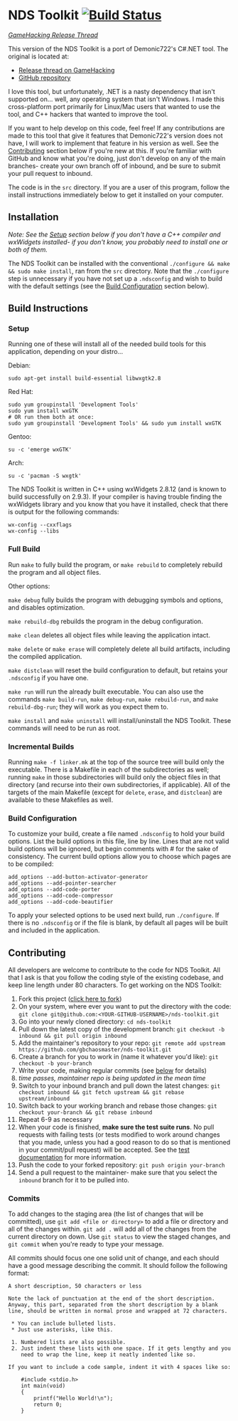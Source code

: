 # NDS Toolkit [![Build Status](https://secure.travis-ci.org/gbchaosmaster/nds-toolkit.png)](http://travis-ci.org/gbchaosmaster/nds-toolkit)

*[GameHacking Release Thread](http://gamehacking.org/vb/threads/6772-NDS-Toolkit-Cross-Platform)*

This version of the NDS Toolkit is a port of Demonic722's C#.NET tool. The
original is located at:

 * [Release thread on GameHacking](http://gamehacking.org/vb/threads/6610-NDS-Hacking-Kit)
 * [GitHub repository](https://github.com/Demonic722/NDS-Toolkit)

I love this tool, but unfortunately, .NET is a nasty dependency that isn't
supported on... well, any operating system that isn't Windows. I made this
cross-platform port primarily for Linux/Mac users that wanted to use the tool,
and C++ hackers that wanted to improve the tool.

If you want to help develop on this code, feel free! If any contributions are
made to this tool that give it features that Demonic722's version does not
have, I will work to implement that feature in his version as well. See the
[Contributing](#contributing) section below if you're new at this. If you're
familiar with GitHub and know what you're doing, just don't develop on any of
the main branches- create your own branch off of inbound, and be sure to
submit your pull request to inbound.

The code is in the ```src``` directory. If you are a user of this program,
follow the install instructions immediately below to get it installed on your
computer.

## Installation

*Note: See the [Setup](#setup) section below if you don't have a C++ compiler
and wxWidgets installed- if you don't know, you probably need to install one or
both of them.*

The NDS Toolkit can be installed with the conventional
```./configure && make && sudo make install```, ran from the ```src```
directory. Note that the ```./configure``` step is unnecessary if you have not
set up a ```.ndsconfig``` and wish to build with the default settings (see
the [Build Configuration](#build-configuration) section below).

## Build Instructions

### Setup

Running one of these will install all of the needed build tools for this
application, depending on your distro...

Debian:

```Shell
sudo apt-get install build-essential libwxgtk2.8
```

Red Hat:

```Shell
sudo yum groupinstall 'Development Tools'
sudo yum install wxGTK
# OR run them both at once:
sudo yum groupinstall 'Development Tools' && sudo yum install wxGTK
```

Gentoo:

```Shell
su -c 'emerge wxGTK'
```

Arch:

```Shell
su -c 'pacman -S wxgtk'
```

The NDS Toolkit is written in C++ using wxWidgets 2.8.12 (and is known to
build successfully on 2.9.3). If your compiler is having trouble finding the
wxWidgets library and you know that you have it installed, check that there is
output for the following commands:

```Shell
wx-config --cxxflags
wx-config --libs
```

### Full Build

Run ```make``` to fully build the program, or ```make rebuild``` to completely
rebuild the program and all object files.

Other options:

```make debug``` fully builds the program with debugging symbols and options,
and disables optimization.

```make rebuild-dbg``` rebuilds the program in the debug configuration.

```make clean``` deletes all object files while leaving the application intact.

```make delete``` or ```make erase``` will completely delete all build
artifacts, including the compiled application.

```make distclean``` will reset the build configuration to default, but retains
your ```.ndsconfig``` if you have one.

```make run``` will run the already built executable. You can also use the
commands ```make build-run```, ```make debug-run```, ```make rebuild-run```,
and ```make rebuild-dbg-run```; they will work as you expect them to.

```make install``` and ```make uninstall``` will install/uninstall
the NDS Toolkit. These commands will need to be run as root.

### Incremental Builds

Running ```make -f linker.mk``` at the top of the source tree will build only
the executable. There is a Makefile in each of the subdirectories as well;
running ```make``` in those subdirectories will build only the object files in
that directory (and recurse into their own subdirectories, if applicable). All
of the targets of the main Makefile (except for ```delete```, ```erase```, and
```distclean```) are available to these Makefiles as well.

### Build Configuration

To customize your build, create a file named ```.ndsconfig``` to hold your
build options. List the build options in this file, line by line. Lines that
are not valid build options will be ignored, but begin comments with # for the
sake of consistency. The current build options allow you to choose which
pages are to be compiled:

```
add_options --add-button-activator-generator
add_options --add-pointer-searcher
add_options --add-code-porter
add_options --add-code-compressor
add_options --add-code-beautifier
```

To apply your selected options to be used next build, run ```./configure```. If
there is no ```.ndsconfig``` or if the file is blank, by default all pages
will be built and included in the application.

## Contributing

All developers are welcome to contribute to the code for NDS Toolkit. All that
I ask is that you follow the coding style of the existing codebase, and keep
line length under 80 characters. To get working on the NDS Toolkit:

 1. Fork this project
([click here to fork](https://github.com/gbchaosmaster/nds-toolkit/fork_select))
 2. On your system, where ever you want to put the directory with the code:
    ```git clone git@github.com:<YOUR-GITHUB-USERNAME>/nds-toolkit.git```
 3. Go into your newly cloned directory: ```cd nds-toolkit```
 4. Pull down the latest copy of the development branch:
    ```git checkout -b inbound && git pull origin inbound```
 5. Add the maintainer's repository to your repo:
```git remote add upstream https://github.com/gbchaosmaster/nds-toolkit.git```
 6. Create a branch for you to work in (name it whatever you'd like):
    ```git checkout -b your-branch```
 7. Write your code, making regular commits (see [below](#commits) for
    details)
 8. *time passes, maintainer repo is being updated in the mean time*
 9. Switch to your inbound branch and pull down the latest changes:
```git checkout inbound && git fetch upstream && git rebase upstream/inbound```
 10. Switch back to your working branch and rebase those changes:
    ```git checkout your-branch && git rebase inbound```
 11. Repeat 6-9 as necessary
 12. When your code is finished, **make sure the test suite runs**. No pull
     requests with failing tests (or tests modified to work around changes that
     you made, unless you had a good reason to do so that is mentioned in your
     commit/pull request) will be accepted. See the
     [test documentation](inbound/tests#readme) for more information.
 13. Push the code to your forked repository: ```git push origin your-branch```
 14. Send a pull request to the maintainer- make sure that you select the
     ```inbound``` branch for it to be pulled into.

### Commits

To add changes to the staging area (the list of changes that will be
committed), use ```git add <file or directory>``` to add a file or directory
and all of the changes within. ```git add .``` will add all of the changes from
the current directory on down. Use ```git status``` to view the staged changes,
and ```git commit``` when you're ready to type your message.

All commits should focus one one solid unit of change, and each should have a
good message describing the commit. It should follow the following format:

```
A short description, 50 characters or less

Note the lack of punctuation at the end of the short description.
Anyway, this part, separated from the short description by a blank
line, should be written in normal prose and wrapped at 72 characters.

 * You can include bulleted lists.
 * Just use asterisks, like this.

 1. Numbered lists are also possible.
 2. Just indent these lists with one space. If it gets lengthy and you
    need to wrap the line, keep it neatly indented like so.

If you want to include a code sample, indent it with 4 spaces like so:

    #include <stdio.h>
    int main(void)
    {
        printf("Hello World!\n");
        return 0;
    }
```
